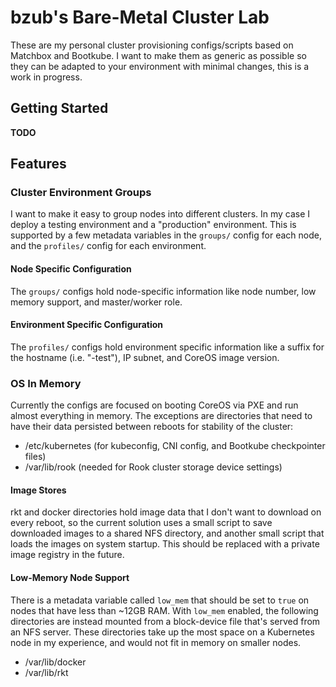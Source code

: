 # bzub's Bare-Metal Cluster Lab
These are my personal cluster provisioning configs/scripts based on Matchbox and
Bootkube.  I want to make them as generic as possible so they can be adapted to
your environment with minimal changes, this is a work in progress.

## Getting Started
**TODO**

## Features

### Cluster Environment Groups
I want to make it easy to group nodes into different clusters. In my case I
deploy a testing environment and a "production" environment. This is supported
by a few metadata variables in the `groups/` config for each node, and the
`profiles/` config for each environment.

#### Node Specific Configuration
The `groups/` configs hold node-specific information like node number, low memory
support, and master/worker role.

#### Environment Specific Configuration
The `profiles/` configs hold environment specific information like a suffix for
the hostname (i.e. "-test"), IP subnet, and CoreOS image version.

### OS In Memory

Currently the configs are focused on booting CoreOS via PXE and run almost
everything in memory. The exceptions are directories that need to have
their data persisted between reboots for stability of the cluster:
- /etc/kubernetes (for kubeconfig, CNI config, and Bootkube checkpointer files)
- /var/lib/rook (needed for Rook cluster storage device settings)

#### Image Stores
rkt and docker directories hold image data that I don't want to download on
every reboot, so the current solution uses a small script to save downloaded
images to a shared NFS directory, and another small script that loads the images
on system startup.  This should be replaced with a private image registry in the
future.

#### Low-Memory Node Support
There is a metadata variable called `low_mem` that should be set to `true` on
nodes that have less than ~12GB RAM.  With `low_mem` enabled, the following
directories are instead mounted from a block-device file that's served from an
NFS server.  These directories take up the most space on a Kubernetes node in my
experience, and would not fit in memory on smaller nodes.
- /var/lib/docker
- /var/lib/rkt
